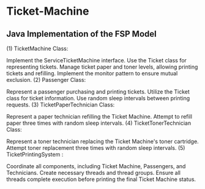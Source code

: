 # Ticket-Machine
## Java Implementation of the FSP Model

(1) TicketMachine Class:

Implement the ServiceTicketMachine interface.
Use the Ticket class for representing tickets.
Manage ticket paper and toner levels, allowing printing tickets and refilling.
Implement the monitor pattern to ensure mutual exclusion.
(2) Passenger Class:

Represent a passenger purchasing and printing tickets.
Utilize the Ticket class for ticket information.
Use random sleep intervals between printing requests.
(3) TicketPaperTechnician Class:

Represent a paper technician refilling the Ticket Machine.
Attempt to refill paper three times with random sleep intervals.
(4) TicketTonerTechnician Class:

Represent a toner technician replacing the Ticket Machine's toner cartridge.
Attempt toner replacement three times with random sleep intervals.
(5) TicketPrintingSystem :

Coordinate all components, including Ticket Machine, Passengers, and Technicians.
Create necessary threads and thread groups.
Ensure all threads complete execution before printing the final Ticket Machine status.
